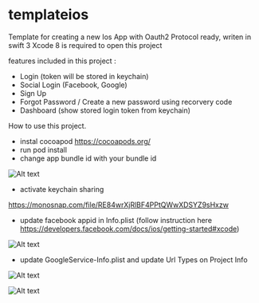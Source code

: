 # templateios

Template for creating a new Ios App with Oauth2 Protocol ready,
writen in swift 3 Xcode 8 is required to open this project

features included in this project :

- Login (token will be stored in keychain)
- Social Login (Facebook, Google)
- Sign Up
- Forgot Password / Create a new password using recorvery code
- Dashboard (show stored login token from keychain)

How to use this project.

- instal cocoapod https://cocoapods.org/
- run pod install
- change app bundle id with your bundle id

![Alt text](https://monosnap.com/file/S7aIpK2zJwpmLmLspdByd4ULTcwk7T.png)

- activate keychain sharing

https://monosnap.com/file/RE84wrXjRlBF4PPtQWwXDSYZ9sHxzw

- update facebook appid in Info.plist (follow instruction here https://developers.facebook.com/docs/ios/getting-started#xcode)

![Alt text](https://monosnap.com/file/Iqbtdo2PzdNRBJZToQlXsFtusb37TC.png)

- update GoogleService-Info.plist and update Url Types on Project Info

![Alt text](https://monosnap.com/file/ktNCTM4LAfhsWZiBFRGvqgy6hMGWi1.png)

![Alt text](https://monosnap.com/file/MBVbaaW3nHK5bCZd4iHBqAbYtuTwJ1.png)
